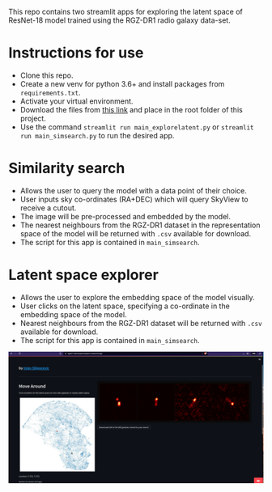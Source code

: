 This repo contains two streamlit apps for exploring the latent space of ResNet-18 model trained using the RGZ-DR1 radio galaxy data-set.

# Instructions for use
- Clone this repo.
- Create a new venv for python 3.6+ and install packages from `requirements.txt`.
- Activate your virtual environment.
- Download the files from [this link](https://www.dropbox.com/scl/fo/bts47gvt1pzir282b2tux/h?dl=0&rlkey=l716x8cgklnqqamlnv8yyjo2c) and place in the root folder of this project.
- Use the command `streamlit run main_explorelatent.py` or `streamlit run main_simsearch.py` to run the desired app.

# Similarity search
- Allows the user to query the model with a data point of their choice.
- User inputs sky co-ordinates (RA+DEC) which will query SkyView to receive a cutout. 
- The image will be pre-processed and embedded by the model. 
- The nearest neighbours from the RGZ-DR1 dataset in the representation space of the model will be returned with `.csv` available for download. 
- The script for this app is contained in `main_simsearch`.

# Latent space explorer
- Allows the user to explore the embedding space of the model visually.
- User clicks on the latent space, specifying a co-ordinate in the embedding space of the model. 
- Nearest neighbours from the RGZ-DR1 dataset will be returned with `.csv` available for download. 
- The script for this app is contained in `main_simsearch`.

![](latent_space_explorer.gif)
